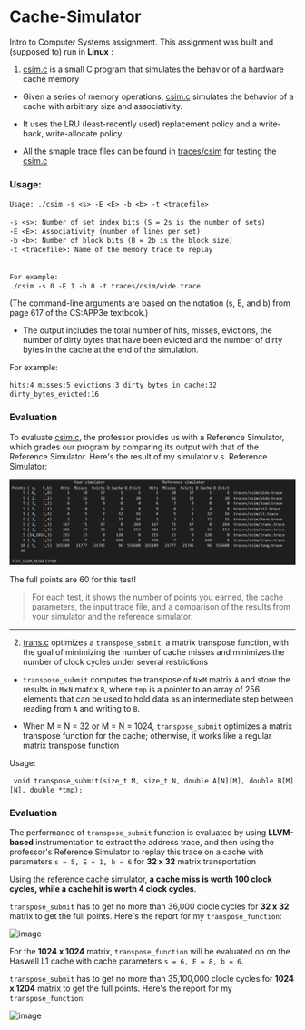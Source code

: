 # Cache-Simulator
Intro to Computer Systems assignment. This assignment was built and (supposed to) run in **Linux**  :

1. [csim.c](csim.c) is a small C program that simulates the behavior of a hardware cache memory


*  Given a series of memory operations, [csim.c](csim.c) simulates the behavior of a cache with arbitrary size and associativity. 



*  It uses the LRU (least-recently used) replacement policy and a write-back, write-allocate policy.

* All the smaple trace files can be found in [traces/csim](traces/csim) for testing the [csim.c](csim.c)


### Usage:


```
Usage: ./csim -s <s> -E <E> -b <b> -t <tracefile>

-s <s>: Number of set index bits (S = 2s is the number of sets) 
-E <E>: Associativity (number of lines per set) 
-b <b>: Number of block bits (B = 2b is the block size) 
-t <tracefile>: Name of the memory trace to replay


For example:
./csim -s 0 -E 1 -b 0 -t traces/csim/wide.trace
```
(The command-line arguments are based on the notation (s, E, and b) from page 617 of the CS:APP3e textbook.)

* The output includes the total number of hits, misses, evictions, the number of dirty bytes that have been evicted and the number of dirty bytes in the cache at the end of the simulation.

For example:

```
hits:4 misses:5 evictions:3 dirty_bytes_in_cache:32 dirty_bytes_evicted:16
```
### Evaluation
To evaluate [csim.c](csim.c), the professor provides us with a Reference Simulator, which grades our program by comparing its output with that of the Reference Simulator. Here's the result of my simulator v.s. Reference Simulator:
<p>
 <img src="Evaluation.png" />
</p>
The full points are 60 for this test!

> For each test, it shows the number of points you earned, the cache parameters, the input trace file, and a comparison of the results from your simulator and the reference simulator.



---
2. [trans.c](trans.c) optimizes a `transpose_submit`, a matrix transpose function, with the goal of minimizing the number of cache misses and minimizes the number of clock cycles under several restrictions

* `transpose_submit` computes the transpose of `N`×`M` matrix `A` and store the results in `M`×`N` matrix `B`, where `tmp` is a pointer to an array of 256 elements that can be used to hold data as an intermediate step between reading from `A` and writing to `B`.



* When M = N = 32 or M = N = 1024, `transpose_submit` optimizes a matrix transpose function for the cache; otherwise, it works like a regular matrix transpose function



Usage:


```
 void transpose_submit(size_t M, size_t N, double A[N][M], double B[M][N], double *tmp);
```
### Evaluation
The performance of `transpose_submit` function is evaluated by
using **LLVM-based** instrumentation to extract the address trace, and then using the professor's Reference Simulator to replay this trace on a cache with parameters 
```s = 5, E = 1, b = 6``` for **32 x 32** matrix transportation

Using the reference cache simulator, **a cache miss is worth 100 clock cycles, while a cache hit is worth 4 clock cycles**.


`transpose_submit` has to get no more than 36,000 clocle cycles for **32 x 32** matrix to get the full points. Here's the report for my `transpose_function`:


![image](https://user-images.githubusercontent.com/84282744/187273418-a073490f-9923-4612-9a4a-36150812deea.png)


For the **1024 x 1024** matrix, `transpose_function` will be evaluated on on the Haswell L1 cache with cache parameters ```s = 6, E = 8, b = 6```.  

`transpose_submit` has to get no more than 35,100,000 clocle cycles for **1024 x 1204** matrix to get the full points. Here's the report for my `transpose_function`:


![image](https://user-images.githubusercontent.com/84282744/187274550-27b964e1-c6d9-4f63-b8f2-be89e0199ea7.png)






